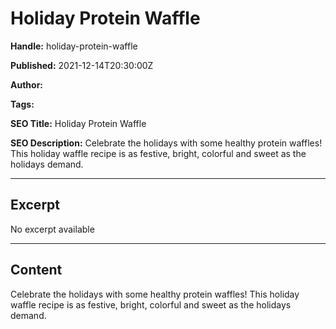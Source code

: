 # Holiday Protein Waffle

**Handle:** holiday-protein-waffle

**Published:** 2021-12-14T20:30:00Z

**Author:**  

**Tags:** 

**SEO Title:** Holiday Protein Waffle

**SEO Description:** Celebrate the holidays with some healthy protein waffles! This holiday waffle recipe is as festive, bright, colorful and sweet as the holidays demand. 

---

## Excerpt

No excerpt available

---

## Content

Celebrate the holidays with some healthy protein waffles! This holiday waffle recipe is as festive, bright, colorful and sweet as the holidays demand.

